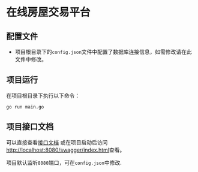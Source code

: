 # 在线房屋交易平台

## 配置文件
- 项目根目录下的`config.json`文件中配置了数据库连接信息，如需修改请在此文件中修改。

## 项目运行
在项目根目录下执行以下命令：
```shell
go run main.go
```

## 项目接口文档
可以直接查看[接口文档](./docs/swagger.json)
或在项目启动后访问[http://localhost:8080/swagger/index.html](http://localhost:8080/swagger/index.html)查看。

项目默认监听`8080`端口，可在`config.json`中修改.